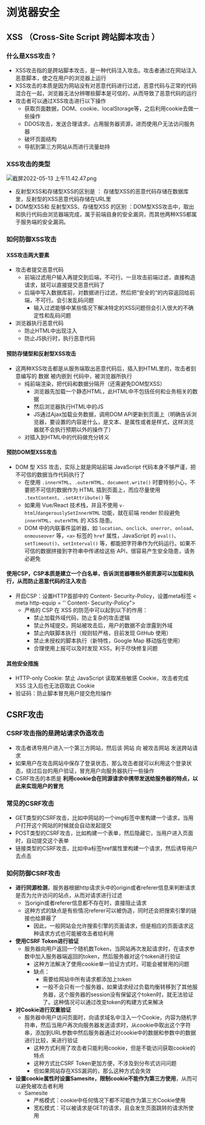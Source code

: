<!-- 解析语雀图片 -->
<meta name="referrer" content="no-referrer" />

# 浏览器安全

## XSS （Cross-Site Script 跨站脚本攻击 ）

### 什么是XSS攻击？

- XSS攻击指的是跨站脚本攻击，是一种代码注入攻击。攻击者通过在网站注入恶意脚本，使之在用户的浏览器上运行
- XSS攻击的本质是因为网站没有对恶意代码进行过滤，恶意代码与正常的代码混合在一起，浏览器无法分辨哪些脚本是可信的，从而导致了恶意代码的运行
- 攻击者可以通过XSS攻击进行以下操作 
   - 获取页面数据，DOM、cookie、localStorage等，之后利用cookie去做一些操作
   - DDOS攻击，发送合理请求，占用服务器资源，进而使用户无法访问服务器
   - 破坏页面结构
   - 导航到第三方网站从而进行流量劫持

### XSS攻击的类型
![截屏2022-05-13 上午11.42.47.png](https://cdn.nlark.com/yuque/0/2022/png/1645656/1652413372847-7142b08c-dc61-43ee-8f45-7408595ce3b6.png#clientId=uf2089c89-8ac9-4&crop=0&crop=0&crop=1&crop=1&from=drop&id=u21586f96&margin=%5Bobject%20Object%5D&name=%E6%88%AA%E5%B1%8F2022-05-13%20%E4%B8%8A%E5%8D%8811.42.47.png&originHeight=680&originWidth=1934&originalType=binary&ratio=1&rotation=0&showTitle=false&size=219768&status=done&style=none&taskId=u59e29e94-3ca4-447e-b291-61c9c67e893&title=)

- 反射型XSS和存储型XSS的区别是 ： 存储型XSS的恶意代码存储在数据库里，反射型的XSS恶意代码存储在URL里
- DOM型XSS和 反射型XSS、存储型XSS 的区别 ：DOM型XSS攻击中，取出和执行代码由浏览器端完成，属于前端自身的安全漏洞，而其他两种XSS都属于服务端的安全漏洞。
### 如何防御XSS攻击
#### XSS攻击两大要素 

   - 攻击者提交恶意代码 
      - 前端过滤用户输入再提交到后端，不可行。一旦攻击前端过滤，直接构造请求，就可以直接提交恶意代码了
      - 后端中写入数据库前，对数据进行过滤，然后把“安全的“的内容返回给前端，不可行。会引发乱码问题 
         - 输入过滤能够中某些情况下解决特定的XSS问题但会引入很大的不确定性和乱码问题
   - 浏览器执行恶意代码 
      - 防止HTML中出现注入
      - 防止JS执行时，执行恶意代码
#### 预防存储型和反射型XSS攻击 

   - 这两种XSS攻击都是从服务端取出恶意代码后，插入到HTML里的，攻击者刻意编写的 数据 被内嵌到 代码中，被浏览器所执行 
      - 纯前端渲染，把代码和数据分隔开（还需避免DOM型XSS） 
         - 浏览器先加载一个静态HTML，此HTML中不包括任何和业务相关的数据
         - 然后浏览器执行HTML中的JS
         - JS通过Ajax加载业务数据，调用DOM API更新到页面上（明确告诉浏览器，要设置的内容是什么，是文本、是属性或者是样式，这样浏览器就不会执行预期以外的操作了）
      - 对插入到HTML中的代码做充分转义
#### 预防DOM型XSS攻击 

   - DOM 型 XSS 攻击，实际上就是网站前端 JavaScript 代码本身不够严谨，把不可信的数据当作代码执行了 
      - 在使用 `.innerHTML`、`.outerHTML`、`document.write()` 时要特别小心，不要把不可信的数据作为 HTML 插到页面上，而应尽量使用 `.textContent`、`.setAttribute()` 等
      - 如果用 Vue/React 技术栈，并且不使用 `v-html`/`dangerouslySetInnerHTML` 功能，就在前端 render 阶段避免 `innerHTML`、`outerHTML` 的 XSS 隐患。
      - DOM 中的内联事件监听器，如 `location`、`onclick`、`onerror`、`onload`、`onmouseover` 等，`<a>` 标签的 `href` 属性，JavaScript 的 `eval()`、`setTimeout()`、`setInterval()` 等，都能把字符串作为代码运行。如果不可信的数据拼接到字符串中传递给这些 API，很容易产生安全隐患，请务必避免
#### 使用CSP，CSP本质是建立一个白名单，告诉浏览器哪些外部资源可以加载和执行，从而防止恶意代码的注入攻击 

   - 开启CSP：设置HTTP首部中的 Content- Security-Policy，设置meta标签 < meta http-equip = '' Content- Security-Policy"> 
      - 严格的 CSP 在 XSS 的防范中可以起到以下的作用： 
         - 禁止加载外域代码，防止复杂的攻击逻辑
         - 禁止外域提交，网站被攻击后，用户的数据不会泄露到外域
         - 禁止内联脚本执行（规则较严格，目前发现 GitHub 使用）
         - 禁止未授权的脚本执行（新特性，Google Map 移动版在使用）
         - 合理使用上报可以及时发现 XSS，利于尽快修复问题
#### 其他安全措施 

   - HTTP-only Cookie: 禁止 JavaScript 读取某些敏感 Cookie，攻击者完成 XSS 注入后也无法窃取此 Cookie
   - 验证码：防止脚本冒充用户提交危险操作

## CSRF攻击
### CSRF攻击指的是跨站请求伪造攻击 

   - 攻击者诱导用户进入一个第三方网站，然后该 网站 向 被攻击网站 发送跨站请求
   - 如果用户在攻击网站中保存了登录状态，那么攻击者就可以利用这个登录状态，绕过后台的用户验证，冒充用户向服务器执行一些操作
   - CSRF攻击的本质是 **利用cookie会在同源请求中携带发送给服务器的特点，以此来实现用户的冒充**
### 常见的CSRF攻击 

   - GET类型的CSRF攻击，比如中网站的一个img标签中里构建一个请求，当用户打开这个网站的时候就会自动发起提交
   - POST类型的CSRF攻击，比如构建一个表单，然后隐藏它，当用户进入页面时，自动提交这个表单
   - 链接类型的CSRF攻击，比如中a标签href属性里构建一个请求，然后诱导用户去点击
### 如何防御CSRF攻击 

   - **进行同源检测**，服务器根据http请求头中的origin或者referer信息来判断请求是否为允许访问的站点，从而对请求进行过滤 
      - 当origin或者referer信息都不存在时，直接阻止请求
      - 这种方式的缺点是有些情况referer可以被伪造，同时还会把搜索引擎的链接也给屏蔽了 
         - 因此，一般网站会允许搜索引擎的页面请求，但是相应的页面请求这种请求方式也可能被攻击者给利用
   - **使用CSRF Token进行验证** 
      - 服务器向用户返回一个随机数Token，当网站再次发起请求时，在请求参数中加入服务器端返回的token，然后服务器对这个token进行验证 
         - 这种方法解决了使用cookie单一验证方式时，可能会被冒用的问题
         - 缺点： 
            - 需要给网站中所有请求都添加上token
            - 一般不会只有一个服务器，如果请求经过负载均衡转移到了其他服务器，这个服务器的session没有保留这个token时，就无法验证了。这种情况可以通过改变token的构建方式来解决
   - **对Cookie进行双重验证** 
      - 服务器中用户访问页面时，向请求域名中注入一个Cookie，内容为随机字符串，然后当用户再次向服务器发送请求时，从cookie中取出这个字符串，添加到URL参数中然后服务器通过对cookie中的数据和参数中的数据进行比较，来进行验证 
         - 这种方式利用了攻击者只能利用cookie，但是不能访问获取cookie的特点
         - 这种方式比CSRF Token更加方便，不涉及到分布式访问问题
         - 但如果网站存在XSS漏洞的，那么这种方式会失效
   - **设置cookie属性时设置Samesite，限制cookie不能作为第三方使用**，从而可以避免被攻击者利用 
      - Samesite 
         - 严格模式：cookie中任何情况下都不可能作为第三方Cookie使用
         - 宽松模式：可以被请求是GET的请求，且会发生页面跳转的请求所使用
